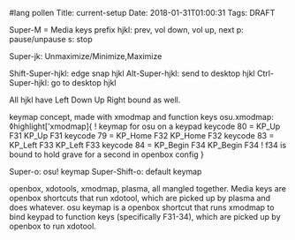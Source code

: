 #lang pollen
    Title: current-setup
    Date: 2018-01-31T01:00:31
    Tags: DRAFT

Super-M = Media keys prefix
  hjkl: prev, vol down, vol up, next
  p: pause/unpause
  s: stop

Super-jk: Unmaximize/Minimize,Maximize

Shift-Super-hjkl: edge snap hjkl
Alt-Super-hjkl: send to desktop hjkl
Ctrl-Super-hjkl: go to desktop hjkl

All hjkl have Left Down Up Right bound as well.

keymap concept, made with xmodmap and function keys
osu.xmodmap:
◊highlight['xmodmap]{
! keymap for osu on a keypad
keycode 80 = KP_Up F31 KP_Up F31
keycode 79 = KP_Home F32 KP_Home F32
keycode 83 = KP_Left F33 KP_Left F33
keycode 84 = KP_Begin F34 KP_Begin F34
! f34 is bound to hold grave for a second in openbox config
}

Super-o: osu! keymap
Super-Shift-o: default keymap

openbox, xdotools, xmodmap, plasma, all mangled together.
Media keys are openbox shortcuts that run xdotool, which are picked up by plasma and does whatever.
osu keymap is a openbox shortcut that runs xmodmap to bind keypad to function keys (specifically F31-34), which are picked up by openbox to run xdotool.

